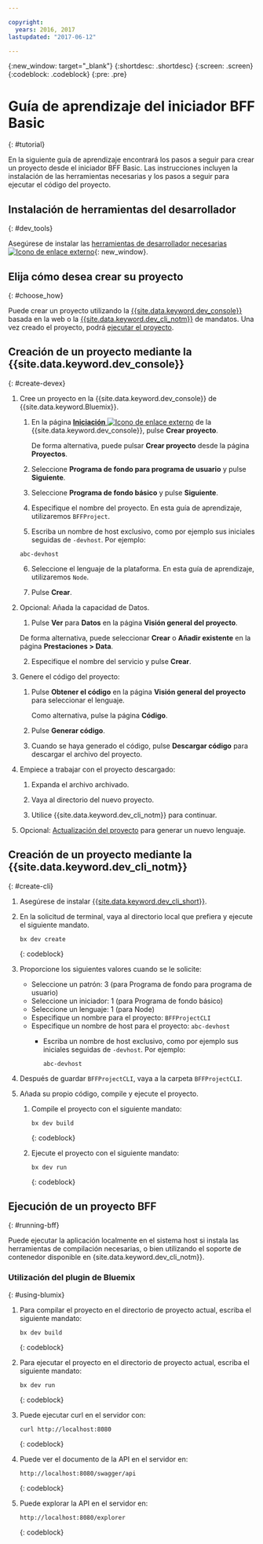 ```yaml
---

copyright:
  years: 2016, 2017
lastupdated: "2017-06-12"

---
```

{:new_window: target="_blank"}
{:shortdesc: .shortdesc}
{:screen: .screen}
{:codeblock: .codeblock}
{:pre: .pre}

# Guía de aprendizaje del iniciador BFF Basic
{: #tutorial}

En la siguiente guía de aprendizaje encontrará los pasos a seguir para crear un proyecto desde el iniciador BFF Basic. Las instrucciones incluyen la instalación de las herramientas necesarias y los pasos a seguir para ejecutar el código del proyecto. 


## Instalación de herramientas del desarrollador
{: #dev_tools}

Asegúrese de instalar las [herramientas de desarrollador necesarias ![Icono de enlace externo](../icons/launch-glyph.svg "Icono de enlace externo")](get_code.html#prereq-dev-tools "Icono de enlace externo"){: new_window}.


## Elija cómo desea crear su proyecto
{: #choose_how}

Puede crear un proyecto utilizando la [{{site.data.keyword.dev_console}}](#create-devex) basada en la web o la [{{site.data.keyword.dev_cli_notm}}](#create-cli) de mandatos. Una vez creado el proyecto, podrá [ejecutar el proyecto](#running-bff).


## Creación de un proyecto mediante la {{site.data.keyword.dev_console}}
{: #create-devex}

1. Cree un proyecto en la {{site.data.keyword.dev_console}} de {{site.data.keyword.Bluemix}}.

	1. En la página [**Iniciación** ![Icono de enlace externo](../icons/launch-glyph.svg "Icono de enlace externo")](https://console.ng.bluemix.net/developer/getting-started/ "Icono de enlace externo") de la {{site.data.keyword.dev_console}}, pulse **Crear proyecto**.

		De forma alternativa, puede pulsar **Crear proyecto** desde la página **Proyectos**.

	2. Seleccione **Programa de fondo para programa de usuario** y pulse **Siguiente**.

	3. Seleccione **Programa de fondo básico** y pulse **Siguiente**.

	4. Especifique el nombre del proyecto. En esta guía de aprendizaje, utilizaremos `BFFProject`.   

	5. Escriba un nombre de host exclusivo, como por ejemplo sus iniciales seguidas de `-devhost`. Por ejemplo:
	
	 ```
	 abc-devhost
	 ``` 

	6. Seleccione el lenguaje de la plataforma. En esta guía de aprendizaje, utilizaremos `Node`.
   
	7. Pulse **Crear**.

2. Opcional: Añada la capacidad de Datos.

	1. Pulse **Ver** para **Datos** en la página **Visión general del proyecto**.

      De forma alternativa, puede seleccionar **Crear** o **Añadir existente** en la página **Prestaciones > Data**.

   2. Especifique el nombre del servicio y pulse **Crear**.

3. Genere el código del proyecto:

	1. Pulse **Obtener el código** en la página **Visión general del proyecto** para seleccionar el lenguaje.
   
		Como alternativa, pulse la página **Código**.
      
	2. Pulse **Generar código**.
   
	3. Cuando se haya generado el código, pulse **Descargar código** para descargar el archivo del proyecto.

4. Empiece a trabajar con el proyecto descargado:

	1. Expanda el archivo archivado.
	
	2. Vaya al directorio del nuevo proyecto.
	
	3. Utilice {{site.data.keyword.dev_cli_notm}} para continuar.

5. Opcional: [Actualización del proyecto](project_overview_page.html#update_language) para generar un nuevo lenguaje.


## Creación de un proyecto mediante la {{site.data.keyword.dev_cli_notm}}
{: #create-cli}

1. Asegúrese de instalar [{{site.data.keyword.dev_cli_short}}](dev_cli.html).

2. En la solicitud de terminal, vaya al directorio local que prefiera y ejecute el siguiente mandato.
  
	```
	bx dev create
	```
	{: codeblock}
	
3. Proporcione los siguientes valores cuando se le solicite:

	* Seleccione un patrón: 3 (para Programa de fondo para programa de usuario)
	* Seleccione un iniciador: 1 (para Programa de fondo básico)
	* Seleccione un lenguaje: 1 (para Node)
	* Especifique un nombre para el proyecto: `BFFProjectCLI`
	* Especifique un nombre de host para el proyecto: `abc-devhost`
	  * Escriba un nombre de host exclusivo, como por ejemplo sus iniciales seguidas de `-devhost`. Por ejemplo:
	
	     ```
	     abc-devhost
	     ```
	  
4. Después de guardar `BFFProjectCLI`, vaya a la carpeta `BFFProjectCLI`.

5. Añada su propio código, compile y ejecute el proyecto.
 
	1. Compile el proyecto con el siguiente mandato: 

		```
		bx dev build
		```
		{: codeblock}
		 
	2. Ejecute el proyecto con el siguiente mandato:

 		```
		bx dev run
		```
		{: codeblock}


## Ejecución de un proyecto BFF
{: #running-bff}

Puede ejecutar la aplicación localmente en el sistema host si instala las herramientas de compilación necesarias, o bien utilizando el soporte de contenedor disponible en {site.data.keyword.dev_cli_notm}}.


### Utilización del plugin de Bluemix
{: #using-blumix}

1. Para compilar el proyecto en el directorio de proyecto actual, escriba el siguiente mandato:

   ```
   bx dev build
   ```
   {: codeblock}

2. Para ejecutar el proyecto en el directorio de proyecto actual, escriba el siguiente mandato:

   ```
   bx dev run
   ```
   {: codeblock}

3. Puede ejecutar curl en el servidor con:

   ```
   curl http://localhost:8080
   ```
   {: codeblock}

4. Puede ver el documento de la API en el servidor en:

   ```
   http://localhost:8080/swagger/api
   ```
   {: codeblock}

5. Puede explorar la API en el servidor en:

   ```
   http://localhost:8080/explorer
   ```
   {: codeblock}
